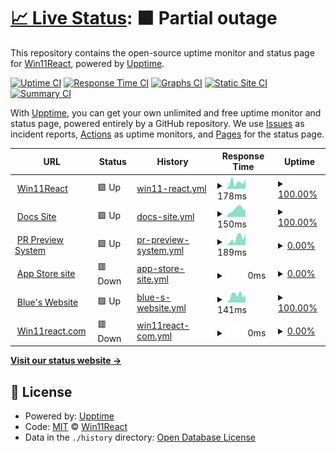 # [📈 Live Status](https://win11react.github.io/status): <!--live status--> **🟧 Partial outage**

This repository contains the open-source uptime monitor and status page for [Win11React](https://win11react.github.io/status), powered by [Upptime](https://github.com/upptime/upptime).

[![Uptime CI](https://github.com/win11react/status/workflows/Uptime%20CI/badge.svg)](https://github.com/win11react/status/actions?query=workflow%3A%22Uptime+CI%22)
[![Response Time CI](https://github.com/win11react/status/workflows/Response%20Time%20CI/badge.svg)](https://github.com/win11react/status/actions?query=workflow%3A%22Response+Time+CI%22)
[![Graphs CI](https://github.com/win11react/status/workflows/Graphs%20CI/badge.svg)](https://github.com/win11react/status/actions?query=workflow%3A%22Graphs+CI%22)
[![Static Site CI](https://github.com/win11react/status/workflows/Static%20Site%20CI/badge.svg)](https://github.com/win11react/status/actions?query=workflow%3A%22Static+Site+CI%22)
[![Summary CI](https://github.com/win11react/status/workflows/Summary%20CI/badge.svg)](https://github.com/win11react/status/actions?query=workflow%3A%22Summary+CI%22)

With [Upptime](https://upptime.js.org), you can get your own unlimited and free uptime monitor and status page, powered entirely by a GitHub repository. We use [Issues](https://github.com/win11react/status/issues) as incident reports, [Actions](https://github.com/win11react/status/actions) as uptime monitors, and [Pages](https://win11react.github.io/status) for the status page.

<!--start: status pages-->
<!-- This summary is generated by Upptime (https://github.com/upptime/upptime) -->
<!-- Do not edit this manually, your changes will be overwritten -->
<!-- prettier-ignore -->
| URL | Status | History | Response Time | Uptime |
| --- | ------ | ------- | ------------- | ------ |
| <img alt="" src="https://icons.duckduckgo.com/ip3/win11.blueedge.me.ico" height="13"> [Win11React](http://win11.blueedge.me/) | 🟩 Up | [win11-react.yml](https://github.com/win11react/status/commits/HEAD/history/win11-react.yml) | <details><summary><img alt="Response time graph" src="./graphs/win11-react/response-time-week.png" height="20"> 178ms</summary><br><a href="https://win11react.github.io/status/history/win11-react"><img alt="Response time 174" src="https://img.shields.io/endpoint?url=https%3A%2F%2Fraw.githubusercontent.com%2Fwin11react%2Fstatus%2FHEAD%2Fapi%2Fwin11-react%2Fresponse-time.json"></a><br><a href="https://win11react.github.io/status/history/win11-react"><img alt="24-hour response time 259" src="https://img.shields.io/endpoint?url=https%3A%2F%2Fraw.githubusercontent.com%2Fwin11react%2Fstatus%2FHEAD%2Fapi%2Fwin11-react%2Fresponse-time-day.json"></a><br><a href="https://win11react.github.io/status/history/win11-react"><img alt="7-day response time 178" src="https://img.shields.io/endpoint?url=https%3A%2F%2Fraw.githubusercontent.com%2Fwin11react%2Fstatus%2FHEAD%2Fapi%2Fwin11-react%2Fresponse-time-week.json"></a><br><a href="https://win11react.github.io/status/history/win11-react"><img alt="30-day response time 200" src="https://img.shields.io/endpoint?url=https%3A%2F%2Fraw.githubusercontent.com%2Fwin11react%2Fstatus%2FHEAD%2Fapi%2Fwin11-react%2Fresponse-time-month.json"></a><br><a href="https://win11react.github.io/status/history/win11-react"><img alt="1-year response time 181" src="https://img.shields.io/endpoint?url=https%3A%2F%2Fraw.githubusercontent.com%2Fwin11react%2Fstatus%2FHEAD%2Fapi%2Fwin11-react%2Fresponse-time-year.json"></a></details> | <details><summary><a href="https://win11react.github.io/status/history/win11-react">100.00%</a></summary><a href="https://win11react.github.io/status/history/win11-react"><img alt="All-time uptime 100.00%" src="https://img.shields.io/endpoint?url=https%3A%2F%2Fraw.githubusercontent.com%2Fwin11react%2Fstatus%2FHEAD%2Fapi%2Fwin11-react%2Fuptime.json"></a><br><a href="https://win11react.github.io/status/history/win11-react"><img alt="24-hour uptime 100.00%" src="https://img.shields.io/endpoint?url=https%3A%2F%2Fraw.githubusercontent.com%2Fwin11react%2Fstatus%2FHEAD%2Fapi%2Fwin11-react%2Fuptime-day.json"></a><br><a href="https://win11react.github.io/status/history/win11-react"><img alt="7-day uptime 100.00%" src="https://img.shields.io/endpoint?url=https%3A%2F%2Fraw.githubusercontent.com%2Fwin11react%2Fstatus%2FHEAD%2Fapi%2Fwin11-react%2Fuptime-week.json"></a><br><a href="https://win11react.github.io/status/history/win11-react"><img alt="30-day uptime 100.00%" src="https://img.shields.io/endpoint?url=https%3A%2F%2Fraw.githubusercontent.com%2Fwin11react%2Fstatus%2FHEAD%2Fapi%2Fwin11-react%2Fuptime-month.json"></a><br><a href="https://win11react.github.io/status/history/win11-react"><img alt="1-year uptime 100.00%" src="https://img.shields.io/endpoint?url=https%3A%2F%2Fraw.githubusercontent.com%2Fwin11react%2Fstatus%2FHEAD%2Fapi%2Fwin11-react%2Fuptime-year.json"></a></details>
| <img alt="" src="https://icons.duckduckgo.com/ip3/win11react-docs.andrewstech.me.ico" height="13"> [Docs Site](https://win11react-docs.andrewstech.me/) | 🟩 Up | [docs-site.yml](https://github.com/win11react/status/commits/HEAD/history/docs-site.yml) | <details><summary><img alt="Response time graph" src="./graphs/docs-site/response-time-week.png" height="20"> 150ms</summary><br><a href="https://win11react.github.io/status/history/docs-site"><img alt="Response time 158" src="https://img.shields.io/endpoint?url=https%3A%2F%2Fraw.githubusercontent.com%2Fwin11react%2Fstatus%2FHEAD%2Fapi%2Fdocs-site%2Fresponse-time.json"></a><br><a href="https://win11react.github.io/status/history/docs-site"><img alt="24-hour response time 127" src="https://img.shields.io/endpoint?url=https%3A%2F%2Fraw.githubusercontent.com%2Fwin11react%2Fstatus%2FHEAD%2Fapi%2Fdocs-site%2Fresponse-time-day.json"></a><br><a href="https://win11react.github.io/status/history/docs-site"><img alt="7-day response time 150" src="https://img.shields.io/endpoint?url=https%3A%2F%2Fraw.githubusercontent.com%2Fwin11react%2Fstatus%2FHEAD%2Fapi%2Fdocs-site%2Fresponse-time-week.json"></a><br><a href="https://win11react.github.io/status/history/docs-site"><img alt="30-day response time 136" src="https://img.shields.io/endpoint?url=https%3A%2F%2Fraw.githubusercontent.com%2Fwin11react%2Fstatus%2FHEAD%2Fapi%2Fdocs-site%2Fresponse-time-month.json"></a><br><a href="https://win11react.github.io/status/history/docs-site"><img alt="1-year response time 158" src="https://img.shields.io/endpoint?url=https%3A%2F%2Fraw.githubusercontent.com%2Fwin11react%2Fstatus%2FHEAD%2Fapi%2Fdocs-site%2Fresponse-time-year.json"></a></details> | <details><summary><a href="https://win11react.github.io/status/history/docs-site">100.00%</a></summary><a href="https://win11react.github.io/status/history/docs-site"><img alt="All-time uptime 99.72%" src="https://img.shields.io/endpoint?url=https%3A%2F%2Fraw.githubusercontent.com%2Fwin11react%2Fstatus%2FHEAD%2Fapi%2Fdocs-site%2Fuptime.json"></a><br><a href="https://win11react.github.io/status/history/docs-site"><img alt="24-hour uptime 100.00%" src="https://img.shields.io/endpoint?url=https%3A%2F%2Fraw.githubusercontent.com%2Fwin11react%2Fstatus%2FHEAD%2Fapi%2Fdocs-site%2Fuptime-day.json"></a><br><a href="https://win11react.github.io/status/history/docs-site"><img alt="7-day uptime 100.00%" src="https://img.shields.io/endpoint?url=https%3A%2F%2Fraw.githubusercontent.com%2Fwin11react%2Fstatus%2FHEAD%2Fapi%2Fdocs-site%2Fuptime-week.json"></a><br><a href="https://win11react.github.io/status/history/docs-site"><img alt="30-day uptime 100.00%" src="https://img.shields.io/endpoint?url=https%3A%2F%2Fraw.githubusercontent.com%2Fwin11react%2Fstatus%2FHEAD%2Fapi%2Fdocs-site%2Fuptime-month.json"></a><br><a href="https://win11react.github.io/status/history/docs-site"><img alt="1-year uptime 100.00%" src="https://img.shields.io/endpoint?url=https%3A%2F%2Fraw.githubusercontent.com%2Fwin11react%2Fstatus%2FHEAD%2Fapi%2Fdocs-site%2Fuptime-year.json"></a></details>
| <img alt="" src="https://icons.duckduckgo.com/ip3/github.com.ico" height="13"> [PR Preview System](https://github.com/features/actions) | 🟩 Up | [pr-preview-system.yml](https://github.com/win11react/status/commits/HEAD/history/pr-preview-system.yml) | <details><summary><img alt="Response time graph" src="./graphs/pr-preview-system/response-time-week.png" height="20"> 189ms</summary><br><a href="https://win11react.github.io/status/history/pr-preview-system"><img alt="Response time 257" src="https://img.shields.io/endpoint?url=https%3A%2F%2Fraw.githubusercontent.com%2Fwin11react%2Fstatus%2FHEAD%2Fapi%2Fpr-preview-system%2Fresponse-time.json"></a><br><a href="https://win11react.github.io/status/history/pr-preview-system"><img alt="24-hour response time 318" src="https://img.shields.io/endpoint?url=https%3A%2F%2Fraw.githubusercontent.com%2Fwin11react%2Fstatus%2FHEAD%2Fapi%2Fpr-preview-system%2Fresponse-time-day.json"></a><br><a href="https://win11react.github.io/status/history/pr-preview-system"><img alt="7-day response time 189" src="https://img.shields.io/endpoint?url=https%3A%2F%2Fraw.githubusercontent.com%2Fwin11react%2Fstatus%2FHEAD%2Fapi%2Fpr-preview-system%2Fresponse-time-week.json"></a><br><a href="https://win11react.github.io/status/history/pr-preview-system"><img alt="30-day response time 185" src="https://img.shields.io/endpoint?url=https%3A%2F%2Fraw.githubusercontent.com%2Fwin11react%2Fstatus%2FHEAD%2Fapi%2Fpr-preview-system%2Fresponse-time-month.json"></a><br><a href="https://win11react.github.io/status/history/pr-preview-system"><img alt="1-year response time 240" src="https://img.shields.io/endpoint?url=https%3A%2F%2Fraw.githubusercontent.com%2Fwin11react%2Fstatus%2FHEAD%2Fapi%2Fpr-preview-system%2Fresponse-time-year.json"></a></details> | <details><summary><a href="https://win11react.github.io/status/history/pr-preview-system">0.00%</a></summary><a href="https://win11react.github.io/status/history/pr-preview-system"><img alt="All-time uptime 77.66%" src="https://img.shields.io/endpoint?url=https%3A%2F%2Fraw.githubusercontent.com%2Fwin11react%2Fstatus%2FHEAD%2Fapi%2Fpr-preview-system%2Fuptime.json"></a><br><a href="https://win11react.github.io/status/history/pr-preview-system"><img alt="24-hour uptime 0.00%" src="https://img.shields.io/endpoint?url=https%3A%2F%2Fraw.githubusercontent.com%2Fwin11react%2Fstatus%2FHEAD%2Fapi%2Fpr-preview-system%2Fuptime-day.json"></a><br><a href="https://win11react.github.io/status/history/pr-preview-system"><img alt="7-day uptime 0.00%" src="https://img.shields.io/endpoint?url=https%3A%2F%2Fraw.githubusercontent.com%2Fwin11react%2Fstatus%2FHEAD%2Fapi%2Fpr-preview-system%2Fuptime-week.json"></a><br><a href="https://win11react.github.io/status/history/pr-preview-system"><img alt="30-day uptime 0.00%" src="https://img.shields.io/endpoint?url=https%3A%2F%2Fraw.githubusercontent.com%2Fwin11react%2Fstatus%2FHEAD%2Fapi%2Fpr-preview-system%2Fuptime-month.json"></a><br><a href="https://win11react.github.io/status/history/pr-preview-system"><img alt="1-year uptime 55.43%" src="https://img.shields.io/endpoint?url=https%3A%2F%2Fraw.githubusercontent.com%2Fwin11react%2Fstatus%2FHEAD%2Fapi%2Fpr-preview-system%2Fuptime-year.json"></a></details>
| <img alt="" src="https://icons.duckduckgo.com/ip3/win.asylum-os.com.ico" height="13"> [App Store site](https://win.asylum-os.com/store/) | 🟥 Down | [app-store-site.yml](https://github.com/win11react/status/commits/HEAD/history/app-store-site.yml) | <details><summary><img alt="Response time graph" src="./graphs/app-store-site/response-time-week.png" height="20"> 0ms</summary><br><a href="https://win11react.github.io/status/history/app-store-site"><img alt="Response time 174" src="https://img.shields.io/endpoint?url=https%3A%2F%2Fraw.githubusercontent.com%2Fwin11react%2Fstatus%2FHEAD%2Fapi%2Fapp-store-site%2Fresponse-time.json"></a><br><a href="https://win11react.github.io/status/history/app-store-site"><img alt="24-hour response time 0" src="https://img.shields.io/endpoint?url=https%3A%2F%2Fraw.githubusercontent.com%2Fwin11react%2Fstatus%2FHEAD%2Fapi%2Fapp-store-site%2Fresponse-time-day.json"></a><br><a href="https://win11react.github.io/status/history/app-store-site"><img alt="7-day response time 0" src="https://img.shields.io/endpoint?url=https%3A%2F%2Fraw.githubusercontent.com%2Fwin11react%2Fstatus%2FHEAD%2Fapi%2Fapp-store-site%2Fresponse-time-week.json"></a><br><a href="https://win11react.github.io/status/history/app-store-site"><img alt="30-day response time 0" src="https://img.shields.io/endpoint?url=https%3A%2F%2Fraw.githubusercontent.com%2Fwin11react%2Fstatus%2FHEAD%2Fapi%2Fapp-store-site%2Fresponse-time-month.json"></a><br><a href="https://win11react.github.io/status/history/app-store-site"><img alt="1-year response time 0" src="https://img.shields.io/endpoint?url=https%3A%2F%2Fraw.githubusercontent.com%2Fwin11react%2Fstatus%2FHEAD%2Fapi%2Fapp-store-site%2Fresponse-time-year.json"></a></details> | <details><summary><a href="https://win11react.github.io/status/history/app-store-site">0.00%</a></summary><a href="https://win11react.github.io/status/history/app-store-site"><img alt="All-time uptime 47.38%" src="https://img.shields.io/endpoint?url=https%3A%2F%2Fraw.githubusercontent.com%2Fwin11react%2Fstatus%2FHEAD%2Fapi%2Fapp-store-site%2Fuptime.json"></a><br><a href="https://win11react.github.io/status/history/app-store-site"><img alt="24-hour uptime 0.00%" src="https://img.shields.io/endpoint?url=https%3A%2F%2Fraw.githubusercontent.com%2Fwin11react%2Fstatus%2FHEAD%2Fapi%2Fapp-store-site%2Fuptime-day.json"></a><br><a href="https://win11react.github.io/status/history/app-store-site"><img alt="7-day uptime 0.00%" src="https://img.shields.io/endpoint?url=https%3A%2F%2Fraw.githubusercontent.com%2Fwin11react%2Fstatus%2FHEAD%2Fapi%2Fapp-store-site%2Fuptime-week.json"></a><br><a href="https://win11react.github.io/status/history/app-store-site"><img alt="30-day uptime 0.00%" src="https://img.shields.io/endpoint?url=https%3A%2F%2Fraw.githubusercontent.com%2Fwin11react%2Fstatus%2FHEAD%2Fapi%2Fapp-store-site%2Fuptime-month.json"></a><br><a href="https://win11react.github.io/status/history/app-store-site"><img alt="1-year uptime 0.00%" src="https://img.shields.io/endpoint?url=https%3A%2F%2Fraw.githubusercontent.com%2Fwin11react%2Fstatus%2FHEAD%2Fapi%2Fapp-store-site%2Fuptime-year.json"></a></details>
| <img alt="" src="https://icons.duckduckgo.com/ip3/blueedge.me.ico" height="13"> [Blue's Website](https://blueedge.me/) | 🟩 Up | [blue-s-website.yml](https://github.com/win11react/status/commits/HEAD/history/blue-s-website.yml) | <details><summary><img alt="Response time graph" src="./graphs/blue-s-website/response-time-week.png" height="20"> 141ms</summary><br><a href="https://win11react.github.io/status/history/blue-s-website"><img alt="Response time 124" src="https://img.shields.io/endpoint?url=https%3A%2F%2Fraw.githubusercontent.com%2Fwin11react%2Fstatus%2FHEAD%2Fapi%2Fblue-s-website%2Fresponse-time.json"></a><br><a href="https://win11react.github.io/status/history/blue-s-website"><img alt="24-hour response time 128" src="https://img.shields.io/endpoint?url=https%3A%2F%2Fraw.githubusercontent.com%2Fwin11react%2Fstatus%2FHEAD%2Fapi%2Fblue-s-website%2Fresponse-time-day.json"></a><br><a href="https://win11react.github.io/status/history/blue-s-website"><img alt="7-day response time 141" src="https://img.shields.io/endpoint?url=https%3A%2F%2Fraw.githubusercontent.com%2Fwin11react%2Fstatus%2FHEAD%2Fapi%2Fblue-s-website%2Fresponse-time-week.json"></a><br><a href="https://win11react.github.io/status/history/blue-s-website"><img alt="30-day response time 145" src="https://img.shields.io/endpoint?url=https%3A%2F%2Fraw.githubusercontent.com%2Fwin11react%2Fstatus%2FHEAD%2Fapi%2Fblue-s-website%2Fresponse-time-month.json"></a><br><a href="https://win11react.github.io/status/history/blue-s-website"><img alt="1-year response time 131" src="https://img.shields.io/endpoint?url=https%3A%2F%2Fraw.githubusercontent.com%2Fwin11react%2Fstatus%2FHEAD%2Fapi%2Fblue-s-website%2Fresponse-time-year.json"></a></details> | <details><summary><a href="https://win11react.github.io/status/history/blue-s-website">100.00%</a></summary><a href="https://win11react.github.io/status/history/blue-s-website"><img alt="All-time uptime 99.99%" src="https://img.shields.io/endpoint?url=https%3A%2F%2Fraw.githubusercontent.com%2Fwin11react%2Fstatus%2FHEAD%2Fapi%2Fblue-s-website%2Fuptime.json"></a><br><a href="https://win11react.github.io/status/history/blue-s-website"><img alt="24-hour uptime 100.00%" src="https://img.shields.io/endpoint?url=https%3A%2F%2Fraw.githubusercontent.com%2Fwin11react%2Fstatus%2FHEAD%2Fapi%2Fblue-s-website%2Fuptime-day.json"></a><br><a href="https://win11react.github.io/status/history/blue-s-website"><img alt="7-day uptime 100.00%" src="https://img.shields.io/endpoint?url=https%3A%2F%2Fraw.githubusercontent.com%2Fwin11react%2Fstatus%2FHEAD%2Fapi%2Fblue-s-website%2Fuptime-week.json"></a><br><a href="https://win11react.github.io/status/history/blue-s-website"><img alt="30-day uptime 100.00%" src="https://img.shields.io/endpoint?url=https%3A%2F%2Fraw.githubusercontent.com%2Fwin11react%2Fstatus%2FHEAD%2Fapi%2Fblue-s-website%2Fuptime-month.json"></a><br><a href="https://win11react.github.io/status/history/blue-s-website"><img alt="1-year uptime 100.00%" src="https://img.shields.io/endpoint?url=https%3A%2F%2Fraw.githubusercontent.com%2Fwin11react%2Fstatus%2FHEAD%2Fapi%2Fblue-s-website%2Fuptime-year.json"></a></details>
| <img alt="" src="https://icons.duckduckgo.com/ip3/win11react.com.ico" height="13"> [Win11react.com](https://Win11react.com) | 🟥 Down | [win11react-com.yml](https://github.com/win11react/status/commits/HEAD/history/win11react-com.yml) | <details><summary><img alt="Response time graph" src="./graphs/win11react-com/response-time-week.png" height="20"> 0ms</summary><br><a href="https://win11react.github.io/status/history/win11react-com"><img alt="Response time 289" src="https://img.shields.io/endpoint?url=https%3A%2F%2Fraw.githubusercontent.com%2Fwin11react%2Fstatus%2FHEAD%2Fapi%2Fwin11react-com%2Fresponse-time.json"></a><br><a href="https://win11react.github.io/status/history/win11react-com"><img alt="24-hour response time 0" src="https://img.shields.io/endpoint?url=https%3A%2F%2Fraw.githubusercontent.com%2Fwin11react%2Fstatus%2FHEAD%2Fapi%2Fwin11react-com%2Fresponse-time-day.json"></a><br><a href="https://win11react.github.io/status/history/win11react-com"><img alt="7-day response time 0" src="https://img.shields.io/endpoint?url=https%3A%2F%2Fraw.githubusercontent.com%2Fwin11react%2Fstatus%2FHEAD%2Fapi%2Fwin11react-com%2Fresponse-time-week.json"></a><br><a href="https://win11react.github.io/status/history/win11react-com"><img alt="30-day response time 0" src="https://img.shields.io/endpoint?url=https%3A%2F%2Fraw.githubusercontent.com%2Fwin11react%2Fstatus%2FHEAD%2Fapi%2Fwin11react-com%2Fresponse-time-month.json"></a><br><a href="https://win11react.github.io/status/history/win11react-com"><img alt="1-year response time 379" src="https://img.shields.io/endpoint?url=https%3A%2F%2Fraw.githubusercontent.com%2Fwin11react%2Fstatus%2FHEAD%2Fapi%2Fwin11react-com%2Fresponse-time-year.json"></a></details> | <details><summary><a href="https://win11react.github.io/status/history/win11react-com">0.00%</a></summary><a href="https://win11react.github.io/status/history/win11react-com"><img alt="All-time uptime 63.43%" src="https://img.shields.io/endpoint?url=https%3A%2F%2Fraw.githubusercontent.com%2Fwin11react%2Fstatus%2FHEAD%2Fapi%2Fwin11react-com%2Fuptime.json"></a><br><a href="https://win11react.github.io/status/history/win11react-com"><img alt="24-hour uptime 0.00%" src="https://img.shields.io/endpoint?url=https%3A%2F%2Fraw.githubusercontent.com%2Fwin11react%2Fstatus%2FHEAD%2Fapi%2Fwin11react-com%2Fuptime-day.json"></a><br><a href="https://win11react.github.io/status/history/win11react-com"><img alt="7-day uptime 0.00%" src="https://img.shields.io/endpoint?url=https%3A%2F%2Fraw.githubusercontent.com%2Fwin11react%2Fstatus%2FHEAD%2Fapi%2Fwin11react-com%2Fuptime-week.json"></a><br><a href="https://win11react.github.io/status/history/win11react-com"><img alt="30-day uptime 0.00%" src="https://img.shields.io/endpoint?url=https%3A%2F%2Fraw.githubusercontent.com%2Fwin11react%2Fstatus%2FHEAD%2Fapi%2Fwin11react-com%2Fuptime-month.json"></a><br><a href="https://win11react.github.io/status/history/win11react-com"><img alt="1-year uptime 38.03%" src="https://img.shields.io/endpoint?url=https%3A%2F%2Fraw.githubusercontent.com%2Fwin11react%2Fstatus%2FHEAD%2Fapi%2Fwin11react-com%2Fuptime-year.json"></a></details>

<!--end: status pages-->

[**Visit our status website →**](https://win11react.github.io/status)

## 📄 License

- Powered by: [Upptime](https://github.com/upptime/upptime)
- Code: [MIT](./LICENSE) © [Win11React](https://win11react.github.io/status)
- Data in the `./history` directory: [Open Database License](https://opendatacommons.org/licenses/odbl/1-0/)
